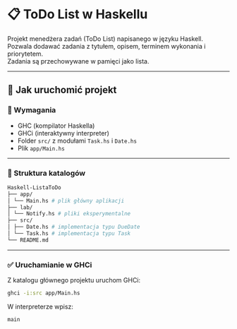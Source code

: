 # 📋 ToDo List w Haskellu

Projekt menedżera zadań (ToDo List) napisanego w języku Haskell.  
Pozwala dodawać zadania z tytułem, opisem, terminem wykonania i priorytetem.  
Zadania są przechowywane w pamięci jako lista.  

---

## 🚀 Jak uruchomić projekt

### 🔧 Wymagania
- GHC (kompilator Haskella)
- GHCi (interaktywny interpreter)
- Folder `src/` z modułami `Task.hs` i `Date.hs`
- Plik `app/Main.hs`

---

### 📁 Struktura katalogów

```bash
Haskell-ListaToDo  
├── app/
│ └── Main.hs # plik główny aplikacji  
├── lab/  
│ └── Notify.hs # pliki eksperymentalne  
├── src/  
│ ├── Date.hs # implementacja typu DueDate  
│ └── Task.hs # implementacja typu Task  
└── README.md  
```

---

### ✅ Uruchamianie w GHCi

Z katalogu głównego projektu uruchom GHCi:
```bash
ghci -i:src app/Main.hs
```

W interpreterze wpisz:
```bash
main
```
